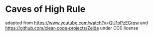 # Caves of High Rule

adapted from https://www.youtube.com/watch?v=QU1pPzEGrqw and
https://github.com/clear-code-projects/Zelda under CC0 license